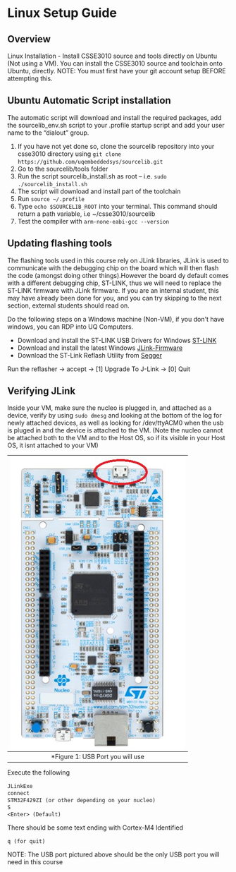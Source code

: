 # Linux Setup Guide

## Overview
Linux Installation - Install CSSE3010 source and tools directly on Ubuntu (Not using a VM). You can install the CSSE3010 source and toolchain onto Ubuntu, directly. NOTE: You must first have your git account setup BEFORE attempting this.

## Ubuntu Automatic Script installation
The automatic script will download and install the required packages, add the sourcelib_env.sh script to your .profile startup script and add your user name to the “dialout” group.
 
1. If you have not yet done so, clone the sourcelib repository into your csse3010 directory using `git clone https://github.com/uqembeddedsys/sourcelib.git`
2. Go to the sourcelib/tools folder
3. Run the script sourcelib_install.sh as root – i.e. `sudo ./sourcelib_install.sh`
4. The script will download and install part of the toolchain
5. Run `source ~/.profile` 
6. Type `echo $SOURCELIB_ROOT` into your terminal. This command should return a path variable, i.e ~/csse3010/sourcelib
7. Test the compiler with `arm-none-eabi-gcc --version`

## Updating flashing tools

The flashing tools used in this course rely on JLink libraries, JLink is used to communicate with the debugging chip on the board which will then flash the code (amongst doing other things).However the board dy default comes with a different debugging chip, ST-LINK, thus we will need to replace the ST-LINK firmware with JLink firmware. If you are an internal student, this may have already been done for you, and you can try skipping to the next section, external students should read on.

Do the following steps on a Windows machine (Non-VM), if you don't have windows, you can RDP into UQ Computers.

* Download and install the ST-LINK USB Drivers for Windows [ST-LINK](https://www.st.com/en/development-tools/stsw-link009.html)
* Download and install the latest Windows [JLink-Firmware](https://www.segger.com/downloads/jlink/)
* Download the ST-Link Reflash Utility from [Segger](https://www.segger.com/downloads/jlink/#STLink_Reflash)

Run the reflasher -> accept -> [1] Upgrade To J-Link -> [0] Quit

## Verifying JLink

Inside your VM, make sure the nucleo is plugged in, and attached as a device, verify by using `sudo dmesg` and looking at the bottom of the log for newly attached devices, as well as looking for /dev/ttyACM0 when the usb is pluged in and the device is attached to the VM. (Note the nucleo cannot be attached both to the VM and to the Host OS, so if its visible in your Host OS, it isnt attached to your VM)

| ![flashing usb port](images/usb.jpg) |
|:--:|
| *Figure 1: USB Port you will use|

Execute the following

```
JLinkExe
connect
STM32F429ZI (or other depending on your nucleo)
S
<Enter> (Default)
```

There should be some text ending with Cortex-M4 Identified

```
q (for quit)
```
NOTE: The USB port pictured above should be the only USB port you will need in this course